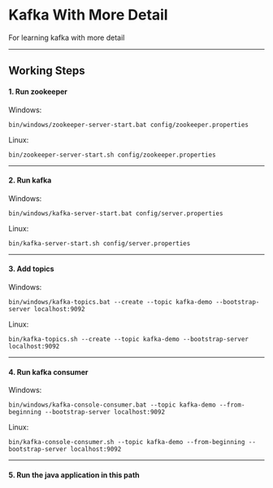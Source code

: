 #  Kafka With More Detail
For learning kafka with more detail

---

## Working Steps

#### 1. Run zookeeper

Windows:
```shell
bin/windows/zookeeper-server-start.bat config/zookeeper.properties
```

Linux:
```shell
bin/zookeeper-server-start.sh config/zookeeper.properties
```

---

#### 2. Run kafka

Windows:
```shell
bin/windows/kafka-server-start.bat config/server.properties
```

Linux:
```shell
bin/kafka-server-start.sh config/server.properties
```

---

#### 3. Add topics

Windows: 
```shell
bin/windows/kafka-topics.bat --create --topic kafka-demo --bootstrap-server localhost:9092
```


Linux:
```shell
bin/kafka-topics.sh --create --topic kafka-demo --bootstrap-server localhost:9092
```

---

#### 4. Run kafka consumer

Windows:
```shell
bin/windows/kafka-console-consumer.bat --topic kafka-demo --from-beginning --bootstrap-server localhost:9092
```

Linux:
```shell
bin/kafka-console-consumer.sh --topic kafka-demo --from-beginning --bootstrap-server localhost:9092
```

---

#### 5. Run the java application in this path